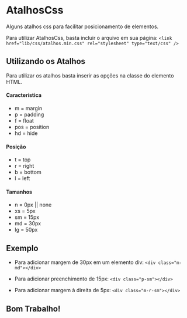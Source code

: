 # AtalhosCss
Alguns atalhos css para facilitar posicionamento de elementos.

Para utilizar AtalhosCss, basta incluir o arquivo em sua página:
`<link href="lib/css/atalhos.min.css" rel="stylesheet" type="text/css" />`

## Utilizando os Atalhos
Para utilizar os atalhos basta inserir as opções na classe do elemento HTML.

#### Característica
* m = margin
* p = padding
* f = float
* pos = position
* hd = hide

#### Posição
- t = top
- r = right
- b = bottom
- l = left

#### Tamanhos
* n = 0px || none
* xs = 5px
* sm = 15px
* md = 30px
* lg = 50px

## Exemplo
* Para adicionar margem de 30px em um elemento div:
`<div class="m-md"></div>`

* Para adicionar preenchimento de 15px:
`<div class="p-sm"></div>`

* Para adicionar margem à direita de 5px:
`<div class="m-r-sm"></div>`

## Bom Trabalho!
